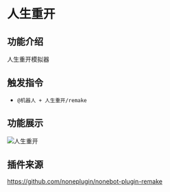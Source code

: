 # 人生重开

## 功能介绍

人生重开模拟器

## 触发指令

- ```@机器人 + 人生重开/remake```

## 功能展示

![人生重开](http://img.sevin.cn/i/2022/12/29/63acd44a0a219.jpg)

## 插件来源

https://github.com/noneplugin/nonebot-plugin-remake
